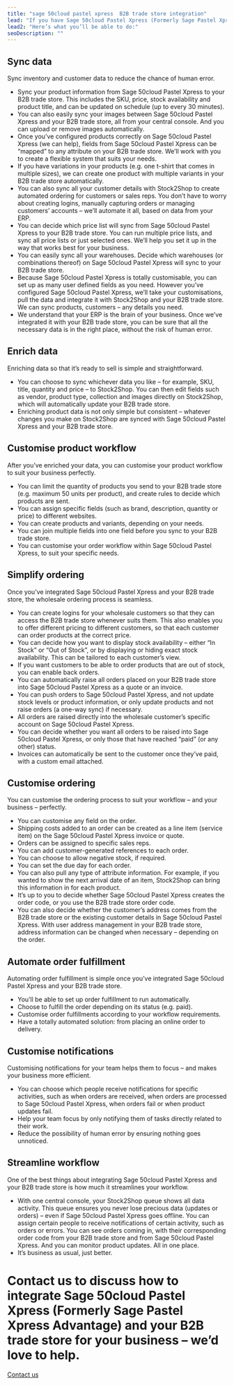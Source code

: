 ```yaml
---
title: "sage 50cloud pastel xpress  B2B trade store integration"
lead: "If you have Sage 50cloud Pastel Xpress (Formerly Sage Pastel Xpress Advantage) as your ERP and you’re running a Stock2Shop B2B trade store, they can be integrated with ease to make your B2B sales as simple as possible."
lead2: "Here’s what you’ll be able to do:"
seoDescription: ""
---
```


Sync data
---------

Sync inventory and customer data to reduce the chance of human error.

*   Sync your product information from Sage 50cloud Pastel Xpress to your B2B trade store. This includes the SKU, price, stock availability and product title, and can be updated on schedule (up to every 30 minutes).
*   You can also easily sync your images between Sage 50cloud Pastel Xpress and your B2B trade store, all from your central console. And you can upload or remove images automatically.
*   Once you’ve configured products correctly on Sage 50cloud Pastel Xpress (we can help), fields from Sage 50cloud Pastel Xpress can be “mapped” to any attribute on your B2B trade store. We’ll work with you to create a flexible system that suits your needs.
*   If you have variations in your products (e.g. one t-shirt that comes in multiple sizes), we can create one product with multiple variants in your B2B trade store automatically.
*   You can also sync all your customer details with Stock2Shop to create automated ordering for customers or sales reps. You don’t have to worry about creating logins, manually capturing orders or managing customers’ accounts – we’ll automate it all, based on data from your ERP.
*   You can decide which price list will sync from Sage 50cloud Pastel Xpress to your B2B trade store. You can run multiple price lists, and sync all price lists or just selected ones. We’ll help you set it up in the way that works best for your business.
*   You can easily sync all your warehouses. Decide which warehouses (or combinations thereof) on Sage 50cloud Pastel Xpress will sync to your B2B trade store.
*   Because Sage 50cloud Pastel Xpress is totally customisable, you can set up as many user defined fields as you need. However you’ve configured Sage 50cloud Pastel Xpress, we’ll take your customisations, pull the data and integrate it with Stock2Shop and your B2B trade store. We can sync products, customers – any details you need.
*   We understand that your ERP is the brain of your business. Once we’ve integrated it with your B2B trade store, you can be sure that all the necessary data is in the right place, without the risk of human error.

Enrich data
-----------

Enriching data so that it’s ready to sell is simple and straightforward.

*   You can choose to sync whichever data you like – for example, SKU, title, quantity and price – to Stock2Shop. You can then edit fields such as vendor, product type, collection and images directly on Stock2Shop, which will automatically update your B2B trade store.
*   Enriching product data is not only simple but consistent – whatever changes you make on Stock2Shop are synced with Sage 50cloud Pastel Xpress and your B2B trade store.

Customise product workflow
--------------------------

After you’ve enriched your data, you can customise your product workflow to suit your business perfectly.

*   You can limit the quantity of products you send to your B2B trade store (e.g. maximum 50 units per product), and create rules to decide which products are sent.
*   You can assign specific fields (such as brand, description, quantity or price) to different websites.
*   You can create products and variants, depending on your needs.
*   You can join multiple fields into one field before you sync to your B2B trade store.
*   You can customise your order workflow within Sage 50cloud Pastel Xpress, to suit your specific needs.

Simplify ordering
-----------------

Once you’ve integrated Sage 50cloud Pastel Xpress and your B2B trade store, the wholesale ordering process is seamless.

*   You can create logins for your wholesale customers so that they can access the B2B trade store whenever suits them. This also enables you to offer different pricing to different customers, so that each customer can order products at the correct price.
*   You can decide how you want to display stock availability – either “In Stock” or “Out of Stock”, or by displaying or hiding exact stock availability. This can be tailored to each customer’s view.
*   If you want customers to be able to order products that are out of stock, you can enable back orders.
*   You can automatically raise all orders placed on your B2B trade store into Sage 50cloud Pastel Xpress as a quote or an invoice.
*   You can push orders to Sage 50cloud Pastel Xpress, and not update stock levels or product information, or only update products and not raise orders (a one-way sync) if necessary.
*   All orders are raised directly into the wholesale customer’s specific account on Sage 50cloud Pastel Xpress.
*   You can decide whether you want all orders to be raised into Sage 50cloud Pastel Xpress, or only those that have reached “paid” (or any other) status.
*   Invoices can automatically be sent to the customer once they’ve paid, with a custom email attached.

Customise ordering
------------------

You can customise the ordering process to suit your workflow – and your business – perfectly.

*   You can customise any field on the order.
*   Shipping costs added to an order can be created as a line item (service item) on the Sage 50cloud Pastel Xpress invoice or quote.
*   Orders can be assigned to specific sales reps.
*   You can add customer-generated references to each order.
*   You can choose to allow negative stock, if required.
*   You can set the due day for each order.
*   You can also pull any type of attribute information. For example, if you wanted to show the next arrival date of an item, Stock2Shop can bring this information in for each product.
*   It’s up to you to decide whether Sage 50cloud Pastel Xpress creates the order code, or you use the B2B trade store order code.
*   You can also decide whether the customer’s address comes from the B2B trade store or the existing customer details in Sage 50cloud Pastel Xpress. With user address management in your B2B trade store, address information can be changed when necessary – depending on the order.

Automate order fulfillment
--------------------------

Automating order fulfillment is simple once you’ve integrated Sage 50cloud Pastel Xpress and your B2B trade store.

*   You’ll be able to set up order fulfillment to run automatically.
*   Choose to fulfill the order depending on its status (e.g. paid).
*   Customise order fulfillments according to your workflow requirements.
*   Have a totally automated solution: from placing an online order to delivery.

Customise notifications
-----------------------

Customising notifications for your team helps them to focus – and makes your business more efficient.

*   You can choose which people receive notifications for specific activities, such as when orders are received, when orders are processed to Sage 50cloud Pastel Xpress, when orders fail or when product updates fail.
*   Help your team focus by only notifying them of tasks directly related to their work.
*   Reduce the possibility of human error by ensuring nothing goes unnoticed.

Streamline workflow
-------------------

One of the best things about integrating Sage 50cloud Pastel Xpress and your B2B trade store is how much it streamlines your workflow.

*   With one central console, your Stock2Shop queue shows all data activity. This queue ensures you never lose precious data (updates or orders) – even if Sage 50cloud Pastel Xpress goes offline. You can assign certain people to receive notifications of certain activity, such as orders or errors. You can see orders coming in, with their corresponding order code from your B2B trade store and from Sage 50cloud Pastel Xpress. And you can monitor product updates. All in one place.
*   It’s business as usual, just better.

Contact us to discuss how to integrate Sage 50cloud Pastel Xpress (Formerly Sage Pastel Xpress Advantage) and your B2B trade store for your business – we’d love to help.
=========================================================================================================================================================================

[Contact us](/contact-us "Contact Stock2Shop")
